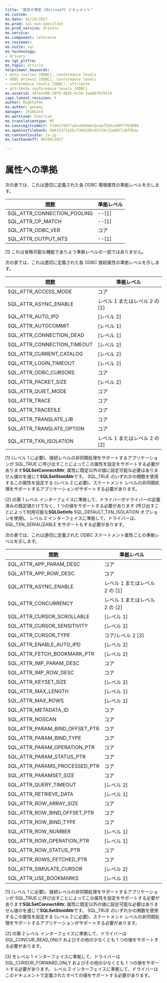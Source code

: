 ```yaml
---
title: "属性の準拠 |Microsoft ドキュメント"
ms.custom: 
ms.date: 01/19/2017
ms.prod: sql-non-specified
ms.prod_service: drivers
ms.service: 
ms.component: reference
ms.reviewer: 
ms.suite: sql
ms.technology:
- drivers
ms.tgt_pltfrm: 
ms.topic: article
helpviewer_keywords:
- data sources [ODBC], conformance levels
- ODBC drivers [ODBC], conformance levels
- conformance levels [ODBC], attribute
- attribute conformance levels [ODBC]
ms.assetid: 34fea100-10f9-46d5-bc50-3aa867b70f24
caps.latest.revision: 5
author: MightyPen
ms.author: genemi
manager: jhubbard
ms.workload: Inactive
ms.translationtype: MT
ms.sourcegitcommit: f7e6274d77a9cdd4de6cbcaef559ca99f77b3608
ms.openlocfilehash: 9d615371a5bcf305158cb5f29c22a087110f95ac
ms.contentlocale: ja-jp
ms.lasthandoff: 09/09/2017

---
```

# <a name="attribute-conformance"></a>属性への準拠
次の表では、これは適切に定義された各 ODBC 環境属性の準拠レベルを示します。  
  
|関数|準拠レベル|  
|--------------|-----------------------|  
|SQL_ATTR_CONNECTION_POOLING|--[1]|  
|SQL_ATTR_CP_MATCH|--[1]|  
|SQL_ATTR_ODBC_VER|コア|  
|SQL_ATTR_OUTPUT_NTS|--[1]|  
  
 [1] これは省略可能な機能でありよう準拠レベルの一部ではありません。  
  
 次の表では、これは適切に定義された各 ODBC 接続属性の準拠レベルを示します。  
  
|関数|準拠レベル|  
|--------------|-----------------------|  
|SQL_ATTR_ACCESS_MODE|コア|  
|SQL_ATTR_ASYNC_ENABLE|レベル 1 またはレベル 2 の [1]|  
|SQL_ATTR_AUTO_IPD|[レベル 2]|  
|SQL_ATTR_AUTOCOMMIT|[レベル 1]|  
|SQL_ATTR_CONNECTION_DEAD|[レベル 1]|  
|SQL_ATTR_CONNECTION_TIMEOUT|[レベル 2]|  
|SQL_ATTR_CURRENT_CATALOG|[レベル 2]|  
|SQL_ATTR_LOGIN_TIMEOUT|[レベル 2]|  
|SQL_ATTR_ODBC_CURSORS|コア|  
|SQL_ATTR_PACKET_SIZE|[レベル 2]|  
|SQL_ATTR_QUIET_MODE|コア|  
|SQL_ATTR_TRACE|コア|  
|SQL_ATTR_TRACEFILE|コア|  
|SQL_ATTR_TRANSLATE_LIB|コア|  
|SQL_ATTR_TRANSLATE_OPTION|コア|  
|SQL_ATTR_TXN_ISOLATION|レベル 1 またはレベル 2 の [2]|  
  
 [1] (レベル 1 に必要)、接続レベルの非同期処理をサポートするアプリケーションが SQL_TRUE に呼び出すことによってこの属性を設定をサポートする必要があります**SQLSetConnectAttr**; 属性に既定以外の値に設定可能な必要はありません値のを通じて**SQLSetStmtAttr**です。 SQL_TRUE のいずれかの関数を使用するこの属性を設定する (レベル 2 に必要)、ステートメント レベルの非同期処理をサポートするアプリケーションがサポートする必要があります。  
  
 [2] の第 1 レベル インターフェイスに準拠して、ドライバーがドライバーの定義済みの既定値だけでなく、1 つの値をサポートする必要があります (呼び出すことによって利用可能な**SQLGetInfo** SQL_DEFAULT_TXN_ISOLATION オプションを使用)。 レベル 2 インターフェイスに準拠して、ドライバーは、SQL_TXN_SERIALIZABLE をサポートもする必要があります。  
  
 次の表では、これは適切に定義された ODBC ステートメント属性ごとの準拠レベルを示します。  
  
|関数|準拠レベル|  
|--------------|-----------------------|  
|SQL_ATTR_APP_PARAM_DESC|コア|  
|SQL_ATTR_APP_ROW_DESC|コア|  
|SQL_ATTR_ASYNC_ENABLE|レベル 1 またはレベル 2 の [1]|  
|SQL_ATTR_CONCURRENCY|レベル 1 またはレベル 2 の [2]|  
|SQL_ATTR_CURSOR_SCROLLABLE|[レベル 1]|  
|SQL_ATTR_CURSOR_SENSITIVITY|[レベル 2]|  
|SQL_ATTR_CURSOR_TYPE|コア/レベル 2 [3]|  
|SQL_ATTR_ENABLE_AUTO_IPD|[レベル 2]|  
|SQL_ATTR_FETCH_BOOKMARK_PTR|[レベル 2]|  
|SQL_ATTR_IMP_PARAM_DESC|コア|  
|SQL_ATTR_IMP_ROW_DESC|コア|  
|SQL_ATTR_KEYSET_SIZE|[レベル 2]|  
|SQL_ATTR_MAX_LENGTH|[レベル 1]|  
|SQL_ATTR_MAX_ROWS|[レベル 1]|  
|SQL_ATTR_METADATA_ID|コア|  
|SQL_ATTR_NOSCAN|コア|  
|SQL_ATTR_PARAM_BIND_OFFSET_PTR|コア|  
|SQL_ATTR_PARAM_BIND_TYPE|コア|  
|SQL_ATTR_PARAM_OPERATION_PTR|コア|  
|SQL_ATTR_PARAM_STATUS_PTR|コア|  
|SQL_ATTR_PARAMS_PROCESSED_PTR|コア|  
|SQL_ATTR_PARAMSET_SIZE|コア|  
|SQL_ATTR_QUERY_TIMEOUT|[レベル 2]|  
|SQL_ATTR_RETRIEVE_DATA|[レベル 1]|  
|SQL_ATTR_ROW_ARRAY_SIZE|コア|  
|SQL_ATTR_ROW_BIND_OFFSET_PTR|コア|  
|SQL_ATTR_ROW_BIND_TYPE|コア|  
|SQL_ATTR_ROW_NUMBER|[レベル 1]|  
|SQL_ATTR_ROW_OPERATION_PTR|[レベル 1]|  
|SQL_ATTR_ROW_STATUS_PTR|コア|  
|SQL_ATTR_ROWS_FETCHED_PTR|コア|  
|SQL_ATTR_SIMULATE_CURSOR|[レベル 2]|  
|SQL_ATTR_USE_BOOKMARKS|[レベル 2]|  
  
 [1] (レベル 1 に必要)、接続レベルの非同期処理をサポートするアプリケーションが SQL_TRUE に呼び出すことによってこの属性を設定をサポートする必要があります**SQLSetConnectAttr**; 属性に既定以外の値に設定可能な必要はありません値のを通じて**SQLSetStmtAttr**です。 SQL_TRUE のいずれかの関数を使用するこの属性を設定する (レベル 2 に必要)、ステートメント レベルの非同期処理をサポートするアプリケーションがサポートする必要があります。  
  
 [2] の第 2 レベル インターフェイスに準拠して、ドライバーは SQL_CONCUR_READ_ONLY およびその他の少なくとも 1 つの値をサポートする必要があります。  
  
 [3] をレベル 1 インターフェイスに準拠して、ドライバーは SQL_CURSOR_FORWARD_ONLY およびその他の少なくとも 1 つの値をサポートする必要があります。 レベル 2 インターフェイスに準拠して、ドライバーはこのドキュメントで定義されたすべての値をサポートする必要があります。

